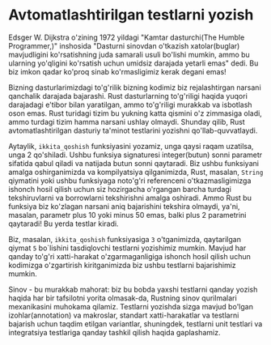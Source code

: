 # Avtomatlashtirilgan testlarni yozish

Edsger W. Dijkstra o'zining 1972 yildagi "Kamtar dasturchi(The Humble Programmer,)" inshosida "Dasturni sinovdan o'tkazish xatolar(buglar) mavjudligini ko'rsatishning juda samarali usuli bo'lishi mumkin, ammo bu ularning yo'qligini ko'rsatish uchun umidsiz darajada yetarli emas" dedi. Bu biz imkon qadar ko'proq sinab ko'rmasligimiz kerak degani emas!

Bizning dasturlarimizdagi to'g'rilik bizning kodimiz biz rejalashtirgan narsani qanchalik darajada bajarashi. Rust dasturlarning to'g'riligi haqida yuqori darajadagi e'tibor bilan yaratilgan, ammo to'g'riligi murakkab va isbotlash oson emas. Rust turidagi tizim bu yukning katta qismini o'z zimmasiga oladi, ammo turdagi tizim hamma narsani ushlay olmaydi. Shunday qilib, Rust avtomatlashtirilgan dasturiy ta'minot testlarini yozishni qo'llab-quvvatlaydi.

Aytaylik, `ikkita_qoshish` funksiyasini yozamiz, unga qaysi raqam uzatilsa, unga 2 qo'shiladi. Ushbu funksiya signaturesi integer(butun) sonni parametr sifatida qabul qiladi va natijada butun sonni qaytaradi. Biz ushbu funksiyani amalga oshirganimizda va kompilyatsiya qilganimizda, Rust, masalan, `String` qiymatini yoki ushbu funksiyaga noto'g'ri referenceni o'tkazmasligimizga ishonch hosil qilish uchun siz hozirgacha o'rgangan barcha turdagi tekshiruvlarni va borrowlarni tekshirishni amalga oshiradi. Ammo Rust bu funksiya biz ko'zlagan narsani aniq bajarishini tekshira olmaydi, ya'ni, masalan, parametr plus 10 yoki minus 50 emas, balki plus 2 parametrini qaytaradi! Bu yerda testlar kiradi.

Biz, masalan, `ikkita_qoshish` funksiyasiga `3` o'tganimizda, qaytarilgan qiymat `5` bo`lishini tasdiqlovchi testlarni yozishimiz mumkin. Mavjud har qanday to'g'ri xatti-harakat o'zgarmaganligiga ishonch hosil qilish uchun kodimizga o'zgartirish kiritganimizda biz ushbu testlarni bajarishimiz mumkin.

Sinov - bu murakkab mahorat: biz bu bobda yaxshi testlarni qanday yozish haqida har bir tafsilotni yorita olmasak-da, Rustning sinov qurilmalari mexanikasini muhokama qilamiz. Testlarni yozishda sizga mavjud bo'lgan izohlar(annotation) va makroslar, standart xatti-harakatlar va testlarni bajarish uchun taqdim etilgan variantlar, shuningdek, testlarni unit testlari va integratsiya testlariga qanday tashkil qilish haqida gaplashamiz.
